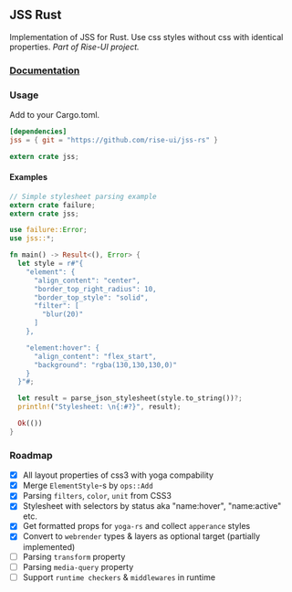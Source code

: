 ## JSS Rust
Implementation of JSS for Rust. Use css styles without css with identical properties.
*Part of Rise-UI project.*

### [Documentation](http://friktor.github.io/jss-rs/jss/index.html)

### Usage
Add to your Cargo.toml.
``` toml
[dependencies]
jss = { git = "https://github.com/rise-ui/jss-rs" }
```

``` rust
extern crate jss;
```

#### Examples
``` rust
// Simple stylesheet parsing example
extern crate failure;
extern crate jss;

use failure::Error;
use jss::*;

fn main() -> Result<(), Error> {
  let style = r#"{
    "element": {
      "align_content": "center",
      "border_top_right_radius": 10,
      "border_top_style": "solid",
      "filter": [
        "blur(20)"
      ]
    },

    "element:hover": {
      "align_content": "flex_start",
      "background": "rgba(130,130,130,0)"
    }
  }"#;

  let result = parse_json_stylesheet(style.to_string())?;
  println!("Stylesheet: \n{:#?}", result);

  Ok(())
}
```

### Roadmap
- [x] All layout properties of css3 with yoga compability 
- [x] Merge `ElementStyle`-s by `ops::Add`
- [x] Parsing `filters`, `color`, `unit` from CSS3
- [x] Stylesheet with selectors by status aka "name:hover", "name:active" etc.
- [x] Get formatted props for `yoga-rs` and collect `apperance` styles
- [x] Convert to `webrender` types & layers as optional target (partially implemented)
- [ ] Parsing `transform` property
- [ ] Parsing `media-query` property
- [ ] Support `runtime checkers` & `middlewares` in runtime 
